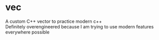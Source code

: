 # vec
A custom C++ vector to practice modern c++  
Definitely overengineered because I am trying to use modern features everywhere possible

